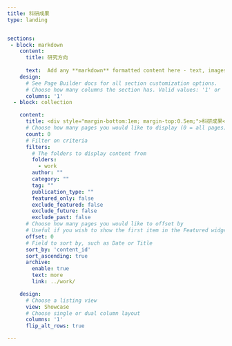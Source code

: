 ```yaml
---
title: 科研成果
type: landing


sections:
 - block: markdown
    content:
      title: 研究方向
     
      text:  Add any **markdown** formatted content here - text, images, videos, galleries - and even HTML code!
    design:
      # See Page Builder docs for all section customization options.
      # Choose how many columns the section has. Valid values: '1' or '2'.
      columns: '1'
  - block: collection

    content:
      title: <div style="margin-bottom:1em; margin-top:0.5em;">科研成果</div>
      # Choose how many pages you would like to display (0 = all pages)
      count: 0
      # Filter on criteria
      filters:
        # The folders to display content from
        folders:
          - work
        author: ""
        category: ""
        tag: ""
        publication_type: ""
        featured_only: false
        exclude_featured: false
        exclude_future: false
        exclude_past: false
      # Choose how many pages you would like to offset by
      # Useful if you wish to show the first item in the Featured widget
      offset: 0
      # Field to sort by, such as Date or Title
      sort_by: 'content_id'
      sort_ascending: true
      archive:
        enable: true
        text: more
        link: ../work/

    design:
      # Choose a listing view
      view: Showcase
      # Choose single or dual column layout
      columns: '1'
      flip_alt_rows: true

---
```

